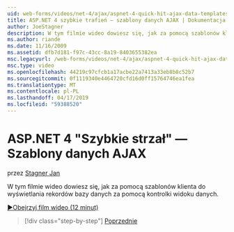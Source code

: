 ```yaml
---
uid: web-forms/videos/net-4/ajax/aspnet-4-quick-hit-ajax-data-templates
title: ASP.NET 4 szybkie trafień — szablony danych AJAX | Dokumentacja firmy Microsoft
author: JoeStagner
description: W tym filmie wideo dowiesz się, jak za pomocą szablonów klienta do wyświetlania rekordów bazy danych za pomocą kontrolki widoku danych.
ms.author: riande
ms.date: 11/16/2009
ms.assetid: dfb7d181-f97c-43cc-8a19-8403655382ea
msc.legacyurl: /web-forms/videos/net-4/ajax/aspnet-4-quick-hit-ajax-data-templates
msc.type: video
ms.openlocfilehash: 44219c97cfcb1a17acbe22a7413a33eb8b8c52b7
ms.sourcegitcommit: 0f1119340e4464720cfd16d0ff15764746ea1fea
ms.translationtype: MT
ms.contentlocale: pl-PL
ms.lasthandoff: 04/17/2019
ms.locfileid: "59388520"
---
```

# <a name="aspnet-4-quick-hit---ajax-data-templates"></a>ASP.NET 4 "Szybkie strzał" — Szablony danych AJAX

przez [Stagner Jan](https://github.com/JoeStagner)

W tym filmie wideo dowiesz się, jak za pomocą szablonów klienta do wyświetlania rekordów bazy danych za pomocą kontrolki widoku danych. 

[&#9654;Obejrzyj film wideo (12 minut)](https://channel9.msdn.com/Blogs/ASP-NET-Site-Videos/aspnet-4-quick-hit-ajax-data-templates)

> [!div class="step-by-step"]
> [Poprzednie](aspnet-4-quick-hit-jquery-syntax-for-microsoft-ajax.md)
